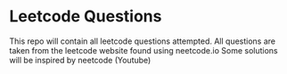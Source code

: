 # Leetcode Questions

This repo will contain all leetcode questions attempted.
All questions are taken from the leetcode website found using neetcode.io
Some solutions will be inspired by neetcode (Youtube)